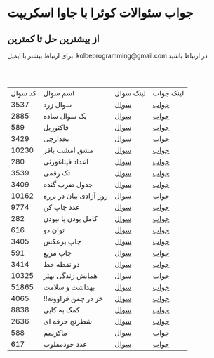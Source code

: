 <h1>جواب سئوالات کوئرا با جاوا اسکریپت</h1>
<h2>از بیشترین حل تا کمترین</h2>
<p>برای ارتباط بیشتر با ایمیل: kolbeprogramming@gmail.com در ارتباط باشید<p>
<br>
<br>
<table>
  <tr>
    <td>کد سوال</td>
    <td>اسم سوال</td>
    <td>لینک سوال</td>
    <td>لینک جواب</td>
  </tr>
  <tr>
    <td>3537</td>
    <td>سوال زرد</td>
    <td><a href="https://quera.org/problemset/3537">سوال</a></td>
    <td><a href="https://github.com/Mehr-code/Quera-js-answers/blob/main/SRC/3537.js">جواب</a></td>
  </tr>
  <tr>
    <td>2885</td>
    <td>یک سوال ساده</td>
    <td><a href = "https://quera.org/problemset/2885">سوال</a></td>
    <td><a href = "https://github.com/Mehr-code/Quera-js-answers/blob/main/SRC/2885.js">جواب</a></td>
  </tr>
  <tr>
    <td>589</td>
    <td>فاکتوریل</td>
    <td><a href = "https://quera.org/problemset/589">سوال</a></td>
    <td><a href = "https://github.com/Mehr-code/Quera-js-answers/blob/main/SRC/589.js">جواب</a></td>
  </tr>
  <tr>
    <td>3429</td>
    <td>یخدارچی</td>
    <td><a href= "https://quera.org/problemset/3429">سوال</a></td>
    <td><a href = "https://github.com/Mehr-code/Quera-js-answers/blob/main/SRC/3429.js">جواب</a></td>
  </tr>
  <tr>
    <td>10230</td>
    <td>مشق امشب باقر</td>
    <td><a href = "https://quera.org/problemset/10230">سوال</a></td>
    <td><a href = "https://github.com/Mehr-code/Quera-js-answers/blob/main/SRC/10230.js">جواب</a></td>
  </tr>
  <tr>
    <td>280</td>
    <td>اعداد فیثاغورثی</td>
    <td><a href="https://quera.org/problemset/280">سوال</a></td>
    <td><a href="https://github.com/Mehr-code/Quera-js-answers/blob/main/SRC/280.js">جواب</a></td>
  </tr>
  <tr>
    <td>3539</td>
    <td>تک رقمی</td>
    <td><a href="https://quera.org/problemset/3539">سوال</a></td>
    <td><a href="https://github.com/Mehr-code/Quera-js-answers/blob/main/SRC/3539.js">جواب</a></td>
  </tr>
  <tr>
    <td>3409</td>
    <td>جدول ضرب گنده</td>
    <td><a href="https://quera.org/problemset/3409">سوال</a></td>
    <td><a href="https://github.com/Mehr-code/Quera-js-answers/blob/main/SRC/3409.js">جواب</a></td>
  </tr>
  <tr>
    <td>10162</td>
    <td>روز آزادی بیان در برره</td>
    <td><a href="https://quera.org/problemset/10162">سوال</a></td>
    <td><a href="https://github.com/Mehr-code/Quera-js-answers/blob/main/SRC/10162.js">جواب</a></td>
  </tr>
  <tr>
    <td>9774</td>
    <td>عدد چاپ کن</td>
    <td><a href="https://quera.org/problemset/9774">سوال</a></td>
    <td><a href="https://github.com/Mehr-code/Quera-js-answers/blob/main/SRC/9774.js">جواب</a></td>
  </tr>
  <tr>
    <td>282</td>
    <td>کامل بودن یا نبودن</td>
    <td><a href="https://quera.org/problemset/282">سوال</a></td>
    <td><a href="https://github.com/Mehr-code/Quera-js-answers/blob/main/SRC/282.js">جواب</a></td>
  </tr>
   <tr>
    <td>616</td>
    <td>توان دو</td>
    <td><a href="https://quera.org/problemset/616">سوال</a></td>
    <td><a href="https://github.com/Mehr-code/Quera-js-answers/blob/main/SRC/616.js">جواب</a></td>
  </tr>
  <tr>
    <td>3405</td>
    <td>چاپ برعکس</td>
    <td><a href="https://quera.org/problemset/3405">سوال</a></td>
    <td><a href="https://github.com/Mehr-code/Quera-js-answers/blob/main/SRC/3405.js">جواب</a></td>
  </tr>
  <tr>
    <td>591</td>
    <td>چاپ مربع</td>
    <td><a href="https://quera.org/problemset/591">سوال</a></td>
    <td><a href="https://github.com/Mehr-code/Quera-js-answers/blob/main/SRC/591.js">جواب</a></td>
  </tr>
  <tr>
    <td>3414</td>
    <td>دو نقطه خط</td>
    <td><a href="https://quera.org/problemset/3414">سوال</a></td>
    <td><a href="https://github.com/Mehr-code/Quera-js-answers/blob/main/SRC/3414.js">جواب</a></td>
  </tr>
  <tr>
    <td>10325</td>
    <td>همایش زندگی بهتر</td>
    <td><a href="https://quera.org/problemset/10325">سوال</a></td>
    <td><a href="https://github.com/Mehr-code/Quera-js-answers/blob/main/SRC/10325.js">جواب</a></td>
  </tr>
  <tr>
    <td>51865</td>
    <td>بهداشت و سلامت</td>
    <td><a href="https://quera.org/problemset/51865">سوال</a></td>
    <td><a href="https://github.com/Mehr-code/Quera-js-answers/blob/main/SRC/51865.js">جواب</a></td>
  </tr>
  <tr>
    <td>4065</td>
    <td>!!خر در چمن فراوونه</td>
    <td><a href="https://quera.org/problemset/4065">سوال</a></td>
    <td><a href="https://github.com/Mehr-code/Quera-js-answers/blob/main/SRC/4065.js">جواب</a></td>
  </tr>
  <tr>
    <td>8838</td>
    <td>کمک به کاپی</td>
    <td><a href="https://quera.org/problemset/8838">سوال</a></td>
    <td><a href="https://github.com/Mehr-code/Quera-js-answers/blob/main/SRC/8838.js">جواب</a></td>
  </tr>
  <tr>
    <td>2636</td>
    <td>شطرنج حرفه ای</td>
    <td><a href="https://quera.org/problemset/2636">سوال</a></td>
    <td><a href="https://github.com/Mehr-code/Quera-js-answers/blob/main/SRC/2636.js">جواب</a></td>
  </tr>
  <tr>
    <td>588</td>
    <td>ماکزیمم</td>
    <td><a href="https://quera.org/problemset/588">سوال</a></td>
    <td><a href="https://github.com/Mehr-code/Quera-js-answers/blob/main/SRC/588.js">جواب</a></td>
  </tr>
  <tr>
    <td>617</td>
    <td>عدد خودمقلوب</td>
    <td><a href="https://quera.org/problemset/617">سوال</a></td>
    <td><a href="https://github.com/Mehr-code/Quera-js-answers/blob/main/SRC/617.js">جواب</a></td>
  </tr>
</table>
